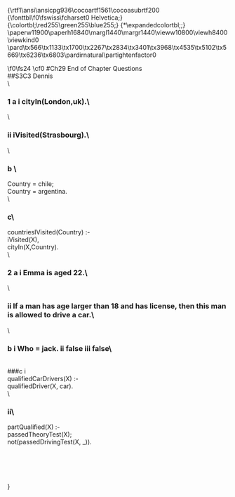 {\rtf1\ansi\ansicpg936\cocoartf1561\cocoasubrtf200
{\fonttbl\f0\fswiss\fcharset0 Helvetica;}
{\colortbl;\red255\green255\blue255;}
{\*\expandedcolortbl;;}
\paperw11900\paperh16840\margl1440\margr1440\vieww10800\viewh8400\viewkind0
\pard\tx566\tx1133\tx1700\tx2267\tx2834\tx3401\tx3968\tx4535\tx5102\tx5669\tx6236\tx6803\pardirnatural\partightenfactor0

\f0\fs24 \cf0 #Ch29 End of Chapter Questions\
##S3C3 Dennis\
\
### **1** a i  cityIn(London,uk).\
\
### ii iVisited(Strasbourg).\
\
### b \
Country = chile;\
Country = argentina.\
\
### c\
countriesIVisited(Country) :-\
	iVisited(X),\
	cityIn(X,Country).\
\
### **2** a i Emma is aged 22.\
\
### ii If a man has age larger than 18 and has license, then this man is allowed to drive a car.\
\
### b i Who = jack.	ii false	iii false\
\
###c i \
qualifiedCarDrivers(X) :-\
	qualifiedDriver(X, car).\
\
### ii\
partQualified(X) :- \
	passedTheoryTest(X);\
	not(passedDrivingTest(X, _)).\
\
\
\
\
\
}